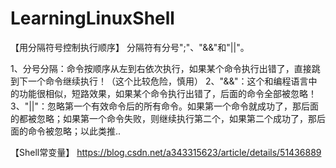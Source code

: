 # LearningLinuxShell

【用分隔符号控制执行顺序】
分隔符有分号";"、"&&"和"||"。

1、分号分隔：命令按顺序从左到右依次执行，如果某个命令执行出错了，直接跳到下一个命令继续执行！（这个比较危险，慎用）
2、"&&"：这个和编程语言中的功能很相似，短路效果，如果某个命令执行出错了，后面的命令全部被忽略！
3、"||"：忽略第一个有效命令后的所有命令。如果第一个命令就成功了，那后面的都被忽略；如果第一个命令失败，则继续执行第二个，如果第二个成功了，那后面的命令被忽略；以此类推..

【Shell常变量】
https://blog.csdn.net/a343315623/article/details/51436889
